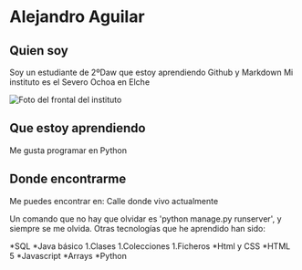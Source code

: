 <!---
AlejandroAS01/AlejandroAS01 is a ✨ special ✨ repository because its `README.md` (this file) appears on your GitHub profile.
You can click the Preview link to take a look at your changes.
--->
# Alejandro Aguilar
## Quien soy
Soy un estudiante de 2ºDaw que estoy aprendiendo Github y Markdown
Mi instituto es el Severo Ochoa en Elche

![Foto del frontal del instituto](https://www.fpelx.es/wp-content/uploads/2021/02/WhatsApp-Image-2021-05-21-at-20.30.246.jpeg)
## Que estoy aprendiendo
Me gusta programar en Python
## Donde encontrarme
Me puedes encontrar en:
Calle donde vivo actualmente


Un comando que no hay que olvidar es 'python manage.py runserver', y siempre se me olvida.
Otras tecnologías que he aprendido han sido:

*SQL
*Java básico
  1.Clases
  1.Colecciones
  1.Ficheros
*Html y CSS
  *HTML 5
*Javascript
  *Arrays
*Python

